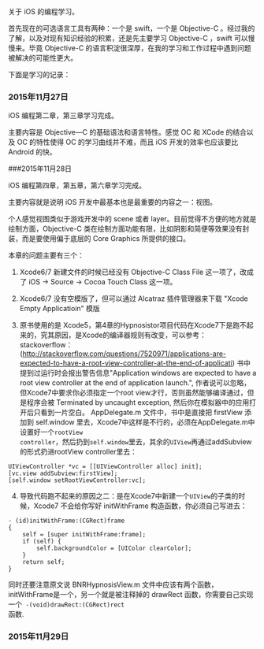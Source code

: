 关于 iOS 的编程学习。

首先现在的可选语言工具有两种：一个是 swift，一个是 Objective-C 。经过我的了解，以及对现有知识经验的积累，还是先主要学习 Objective-C ，swift 可以慢慢来。毕竟 Objective-C 的语言积淀很深厚，在我的学习和工作过程中遇到问题被解决的可能性更大。

下面是学习的记录：

### 2015年11月27日

iOS 编程第二章，第三章学习完成。

主要内容是 Objective—C 的基础语法和语言特性。感觉 OC 和 XCode 的结合以及 OC 的特性使得 OC 的学习曲线并不难，而且 iOS 开发的效率也应该要比 Android 的快。

###2015年11月28日

iOS 编程第四章，第五章，第六章学习完成。

主要内容就是说明 iOS 开发中最基本也是最重要的内容之一：视图。

个人感觉视图类似于游戏开发中的 scene 或者 layer。目前觉得不方便的地方就是绘制方面，Objective-C 类在绘制方面功能有限，比如阴影和简便等效果没有封装，而是要使用偏于底层的 Core Graphics 所提供的接口。

本章的问题主要有三个：

1. Xcode6/7 新建文件的时候已经没有 Objective-C Class File 这一项了，改成了 iOS -> Source -> Cocoa Touch Class 这一项。

2. Xcode6/7 没有空模版了，但可以通过 Alcatraz 插件管理器来下载 "Xcode Empty Applicatioin" 模版

3. 原书使用的是 Xcode5，第4章的Hypnosistor项目代码在Xcode7下是跑不起来的，究其原因，是Xcode的编译器规则有改变，可以参考：
stackoverflow：(http://stackoverflow.com/questions/7520971/applications-are-expected-to-have-a-root-view-controller-at-the-end-of-applicati)
书中提到过运行时会报出警告信息"Application windows are expected to have a root view controller at the end of application launch.", 作者说可以忽略，但Xcode7中要求你必须指定一个root view才行，否则虽然能够编译通过，但是程序会被 Terminated by uncaught exception, 然后你在模拟器中的应用打开后只看到一片空白。
AppDelegate.m 文件中，书中是直接把 firstView 添加到 self.window 里去，Xcode7中这样是不行的，必须在AppDelegate.m中设置好一个<code>rootView controller</code>，然后扔到<code>self.window</code>里去，其余的<code>UIView</code>再通过addSubview的形式扔进rootView controller里去：
```
UIViewController *vc = [[UIViewController alloc] init];
[vc.view addSubview:firstView];
[self.window setRootViewController:vc];
```

4. 导致代码跑不起来的原因之二：是在Xcode7中新建一个<code>UIView</code>的子类的时候，Xcode7 不会给你写好 initWithFrame 构造函数，你必须自己写进去：
```
- (id)initWithFrame:(CGRect)frame
{
    self = [super initWithFrame:frame];
    if (self) {
        self.backgroundColor = [UIColor clearColor];
    }
    return self;
}
```

同时还要注意原文说 BNRHypnosisView.m 文件中应该有两个函数，initWithFrame是一个，另一个就是被注释掉的 drawRect 函数，你需要自己实现一个<code> -(void)drawRect:(CGRect)rect </code>函数.

### 2015年11月29日
